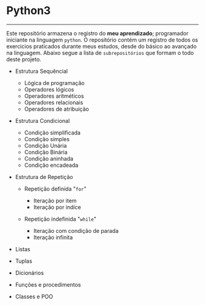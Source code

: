 # Python3
***

Este repositório armazena o registro do **meu aprendizado**; programador iniciante na linguagem `python`. O repositório contém um registro de todos os exercicios praticados durante meus estudos, desde do básico ao avançado na linguagem. Abaixo segue a lista de `subrepositórios` que formam o todo deste projeto.
 
* Estrutura Sequêncial
   - Lógica de programação
   - Operadores lógicos
   - Operadores aritméticos
   - Operadores relacionais
   - Operadores de atribuição
   
* Estrutura Condicional
   - Condição simplificada
   - Condição simples
   - Condição Unária
   - Condição Binária
   - Condição aninhada
   - Condição encadeada
   
* Estrutura de Repetição
   - Repetição definida "`for`"
      * Iteração por item 
      * Iteração por indíce
   
   - Repetição indefinida "`while`"
      * Iteração com condição de parada
      * Iteração infinita
      
* Listas
* Tuplas
* Dicionários
* Funções e procedimentos
* Classes e POO

